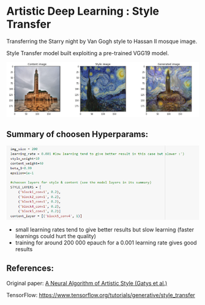 # Artistic Deep Learning : Style Transfer

Transferring the Starry night by Van Gogh style to Hassan II mosque image.

Style Transfer model built exploiting a pre-trained VGG19 model.


<img src="results.PNG" width="800" /> 

## Summary of choosen Hyperparams:

<img src="hyperparams_summary.PNG" width="600" /> 

* small learning rates tend to give better results but slow learning (faster learnings could hurt the quality)
* training for around 200 000 epauch for a 0.001 learning rate gives good results 


## References:

Original paper: <a href="https://arxiv.org/abs/1508.06576"> A Neural Algorithm of Artistic Style (Gatys et  al.)</a> 

TensorFlow: <a href="https://www.tensorflow.org/tutorials/generative/style_transfer">https://www.tensorflow.org/tutorials/generative/style_transfer</a> 
